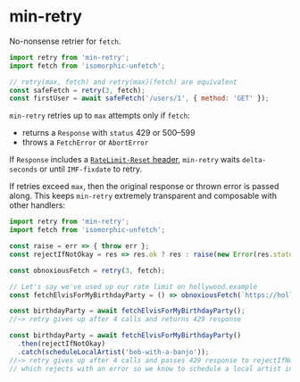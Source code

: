 # min-retry

No-nonsense retrier for `fetch`.
```js
import retry from 'min-retry';
import fetch from 'isomorphic-unfetch';

// retry(max, fetch) and retry(max)(fetch) are equivalent
const safeFetch = retry(3, fetch);
const firstUser = await safeFetch('/users/1', { method: 'GET' });
```

`min-retry` retries up to `max` attempts only if `fetch`:
- returns a `Response` with `status` 429 or 500–599
- throws a `FetchError` or `AbortError`

If `Response` includes a [`RateLimit-Reset` header](https://tools.ietf.org/id/draft-polli-ratelimit-headers-00.html#ratelimit-reset-header), `min-retry` waits `delta-seconds` or until `IMF-fixdate` to retry.

If retries exceed `max`, then the original response or thrown error is passed along. This keeps `min-retry` extremely transparent and composable with other handlers:
```js
import retry from 'min-retry';
import fetch from 'isomorphic-unfetch';

const raise = err => { throw err };
const rejectIfNotOkay = res => res.ok ? res : raise(new Error(res.statusText));

const obnoxiousFetch = retry(3, fetch);

// Let's say we've used up our rate limit on hollywood.example
const fetchElvisForMyBirthdayParty = () => obnoxiousFetch(`https://hollywood.example/stars/elvis_presley/schedule`, { method: 'POST' });

const birthdayParty = await fetchElvisForMyBirthdayParty();
//~> retry gives up after 4 calls and returns 429 response

const birthdayParty = await fetchElvisForMyBirthdayParty()
  .then(rejectIfNotOkay)
  .catch(scheduleLocalArtist('bob-with-a-banjo'));
//~> retry gives up after 4 calls and passes 429 response to rejectIfNotOkay,
// which rejects with an error so we know to schedule a local artist instead
```
